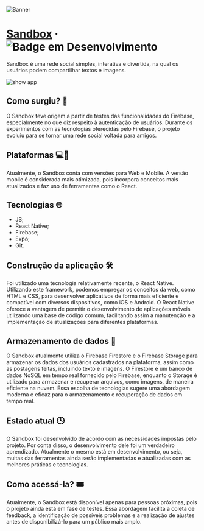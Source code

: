 ![Banner](https://github.com/Bruno2202/sandbox/assets/61920647/c131e5db-4887-4ff5-85ac-b8ffa0f0d342)

# [Sandbox](https://github.com/Bruno2202/sandbox) &middot; ![Badge em Desenvolvimento](http://img.shields.io/static/v1?label=STATUS&message=EM%20DESENVOLVIMENTO&color=GREEN&style=for-the-badge)

Sandbox é uma rede social simples, interativa e divertida, na qual os usuários podem compartilhar textos e imagens.

![show app](https://github.com/Bruno2202/sandbox/assets/61920647/c7496946-ab95-4943-b02b-561157baebdb)

## Como surgiu? 🤔

O Sandbox teve origem a partir de testes das funcionalidades do Firebase, especialmente no que diz respeito à autenticação de usuários. Durante os experimentos com as tecnologias oferecidas pelo Firebase, o projeto evoluiu para se tornar uma rede social voltada para amigos.

## Plataformas 💻📱

Atualmente, o Sandbox conta com versões para Web e Mobile. A versão mobile é considerada mais otimizada, pois incorpora conceitos mais atualizados e faz uso de ferramentas como o React.

## Tecnologias 🌐

* JS;
* React Native;
* Firebase;
* Expo;
* Git.

## Construção da aplicação 🛠️

Foi utilizado uma tecnologia relativamente recente, o React Native. Utilizando este framework, podemos empregar os conceitos da web, como HTML e CSS, para desenvolver aplicativos de forma mais eficiente e compatível com diversos dispositivos, como iOS e Android. O React Native oferece a vantagem de permitir o desenvolvimento de aplicações móveis utilizando uma base de código comum, facilitando assim a manutenção e a implementação de atualizações para diferentes plataformas.

## Armazenamento de dados 🎲

O Sandbox atualmente utiliza o Firebase Firestore e o Firebase Storage para armazenar os dados dos usuários cadastrados na plataforma, assim como as postagens feitas, incluindo texto e imagens. O Firestore é um banco de dados NoSQL em tempo real fornecido pelo Firebase, enquanto o Storage é utilizado para armazenar e recuperar arquivos, como imagens, de maneira eficiente na nuvem. Essa escolha de tecnologias sugere uma abordagem moderna e eficaz para o armazenamento e recuperação de dados em tempo real.

## Estado atual 🕓

O Sandbox foi desenvolvido de acordo com as necessidades impostas pelo projeto. Por conta disso, o desenvolvimento dele foi um verdadeiro aprendizado. Atualmente o mesmo está em desenvolvimento, ou seja, muitas das ferramentas ainda serão implementadas e atualizadas com as melhores práticas e tecnologias.

## Como acessá-la? 🎟️

Atualmente, o Sandbox está disponível apenas para pessoas próximas, pois o projeto ainda está em fase de testes. Essa abordagem facilita a coleta de feedback, a identificação de possíveis problemas e a realização de ajustes antes de disponibilizá-lo para um público mais amplo.
